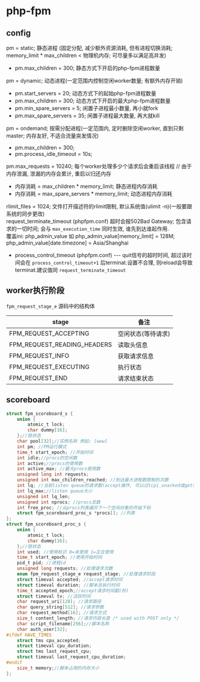 # php-fpm

## config

pm = static; 静态进程 (固定分配, 减少额外资源消耗, 但有进程切换消耗; memory_limit * max_children < 物理机内存; 可尽量多以满足高并发)  

- pm.max_children = 300; 静态方式下开启的php-fpm进程数量  

pm = dynamic; 动态进程(一定范围内控制空闲worker数量; 有额外内存开销)  

- pm.start_servers = 20; 动态方式下的起始php-fpm进程数量  
- pm.max_children = 300; 动态方式下开启的最大php-fpm进程数量  
- pm.min_spare_servers = 5; 闲置子进程最小数量,  再小就fork  
- pm.max_spare_servers = 35; 闲置子进程最大数量,  再大就kill  

pm = ondemand; 按需分配进程(一定范围内, 定时删除空闲worker, 直到只剩master; 内存友好, 不适合流量突发情况)  

- pm.max_children = 300;
- pm.process_idle_timeout = 10s;

pm.max_requests = 10240; 每个worker处理多少个请求后会重启该线程 // 由于内存泄漏, 泄漏的内存会累计, 重启以归还内存  

- 内存消耗 = max_children * memory_limit; 静态进程内存消耗  
- 内存消耗 = max_spare_servers * memory_limit; 动态进程内存消耗  

rlimit_files = 1024; 文件打开描述符的rlimit限制, 默认系统值(ulimit -n)(一般要跟系统的同步更改)  
request_terminate_timeout (phpfpm.conf) 超时会报502Bad Gateway; 包含请求的一切时间; 会与 `max_execution_time` 同时生效, 谁先到达谁起作用.  
覆盖ini: php_admin_value 如 php_admin_value[memory_limit] = 128M; php_admin_value[date.timezone] = Asia/Shanghai  

- process_control_timeout (phpfpm.conf) --- quit信号的超时时间, 超过该时间会在 `process_control_timeout+1` 后terminat.设置不合理, 则reload会导致terminat.建议值同 `request_terminate_timeout`  

## worker执行阶段

`fpm_request_stage_e` 源码中的结构体

| stage | 备注 |
| --- | --- |
FPM_REQUEST_ACCEPTING | 空闲状态(等待请求)
FPM_REQUEST_READING_HEADERS | 读取头信息
FPM_REQUEST_INFO | 获取请求信息
FPM_REQUEST_EXECUTING | 执行状态
FPM_REQUEST_END | 请求结束状态

## scoreboard

```c
struct fpm_scoreboard_s {
    union {
        atomic_t lock;
        char dummy[16];
    };//锁状态
    char pool[32];//实例名称 例如: [www]
    int pm; //PM运行模式
    time_t start_epoch; //开始时间
    int idle;//procs的空闲数
    int active;//procs的使用数
    int active_max; //最大procs使用数
    unsigned long int requests;
    unsigned int max_children_reached; //到达最大进程数限制的次数
    int lq; //当前listen queue的请求数(accept操作, 可以过tcpi_unacked或getsocketopt获取)
    int lq_max;//listen queue大小
    unsigned int lq_len;
    unsigned int nprocs; //procs总数
    int free_proc; //从procs列表遍历下一个空闲对象的开始下标
    struct fpm_scoreboard_proc_s *procs[]; //列表
};
struct fpm_scoreboard_proc_s {
    union {
        atomic_t lock;
        char dummy[16];
    };//锁状态
    int used; //使用标识 0=未使用 1=正在使用
    time_t start_epoch; //使用开始时间
    pid_t pid; //进程id
    unsigned long requests; //处理请求次数
    enum fpm_request_stage_e request_stage; //处理请求阶段
    struct timeval accepted; //accept请求时间
    struct timeval duration; //脚本总执行时间
    time_t accepted_epoch;//accept请求时间戳(秒)
    struct timeval tv; //活跃时间
    char request_uri[128]; //请求路径
    char query_string[512]; //请求参数
    char request_method[16]; //请求方式
    size_t content_length; //请求内容长度 /* used with POST only */
    char script_filename[256];//脚本名称
    char auth_user[32];
#ifdef HAVE_TIMES
    struct tms cpu_accepted;
    struct timeval cpu_duration;
    struct tms last_request_cpu;
    struct timeval last_request_cpu_duration;
#endif
    size_t memory;//脚本占用的内存大小
};
```
